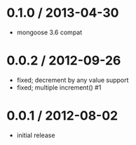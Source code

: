 
0.1.0 / 2013-04-30
==================

  * mongoose 3.6 compat

0.0.2 / 2012-09-26
==================

  * fixed; decrement by any value support
  * fixed; multiple increment() #1

0.0.1 / 2012-08-02
==================

  * initial release
